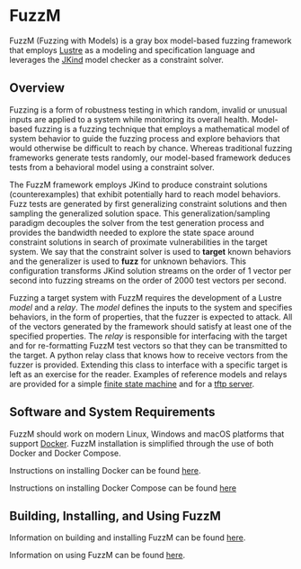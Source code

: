 # FuzzM

FuzzM (Fuzzing with Models) is a gray box
model-based fuzzing framework that employs
[Lustre](https://en.wikipedia.org/wiki/Lustre_(programming_language))
as a modeling and specification language and leverages the
[JKind](https://github.com/agacek/jkind) model checker as a constraint
solver.

## Overview

Fuzzing is a form of robustness testing in which random, invalid or
unusual inputs are applied to a system while monitoring its overall
health.  Model-based fuzzing is a fuzzing technique that employs a
mathematical model of system behavior to guide the fuzzing process and
explore behaviors that would otherwise be difficult to reach by
chance.  Whereas traditional fuzzing frameworks generate tests
randomly, our model-based framework deduces tests from a behavioral
model using a constraint solver.

The FuzzM framework employs JKind to produce constraint solutions
(counterexamples) that exhibit potentially hard to reach model
behaviors.  Fuzz tests are generated by first generalizing constraint
solutions and then sampling the generalized solution space.  This
generalization/sampling paradigm decouples the solver from the test
generation process and provides the bandwidth needed to explore the
state space around constraint solutions in search of proximate
vulnerabilities in the target system.  We say that the constraint
solver is used to **target** known behaviors and the generalizer is
used to **fuzz** for unknown behaviors.  This configuration transforms
JKind solution streams on the order of 1 vector per second into
fuzzing streams on the order of 2000 test vectors per second.

Fuzzing a target system with FuzzM requires the development of a
Lustre _model_ and a _relay_.  The _model_ defines the inputs to the
system and specifies behaviors, in the form of properties, that the
fuzzer is expected to attack.  All of the vectors generated by the
framework should satisfy at least one of the specified properties.
The _relay_ is responsible for interfacing with the target and for
re-formatting FuzzM test vectors so that they can be transmitted to
the target. A python relay class that knows how to receive vectors
from the fuzzer is provided.  Extending this class to interface with a
specific target is left as an exercise for the reader.  Examples of
reference models and relays are provided for a simple [finite state
machine](examples/fsm-model/README.md) and for a [tftp
server](examples/tftp-model/README.md).

## Software and System Requirements

FuzzM should work on modern Linux, Windows and macOS platforms that
support [Docker](https://www.docker.com).  FuzzM installation is simplified through the use of both Docker and Docker Compose.

Instructions on installing Docker can be found [here](https://www.docker.com/community-edition#/download).

Instructions on installing Docker Compose can be found [here](https://docs.docker.com/compose/install/#install-compose)

## Building, Installing, and Using FuzzM

Information on building and installing FuzzM can be found [here](INSTALLING.md).

Information on using FuzzM can be found [here](USING.md).
